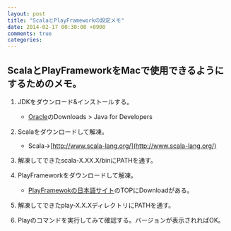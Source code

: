 ```yaml
---
layout: post
title: "ScalaとPlayFrameworkの設定メモ"
date: 2014-02-17 00:30:00 +0900
comments: true
categories: 
---
```


## ScalaとPlayFrameworkをMacで使用できるようにするためのメモ。

  1. JDKをダウンロード&インストールする。
  
     - [Oracle](http://www.oracle.com/)のDownloads > Java for Developers
  
  1. Scalaをダウンロードして解凍。
  
     - Scala->[http://www.scala-lang.org/](http://www.scala-lang.org/)

  1. 解凍してできたscala-X.XX.X/binにPATHを通す。
  
  1. PlayFrameworkをダウンロードして解凍。
  
     - [PlayFramewokの日本語サイト](http://www.playframework-ja.org/)のTOPにDownloadがある。
  
  1. 解凍してできたplay-X.X.XディレクトリにPATHを通す。

  1. Playのコマンドを実行してみて確認する。バージョンが表示されればOK。

